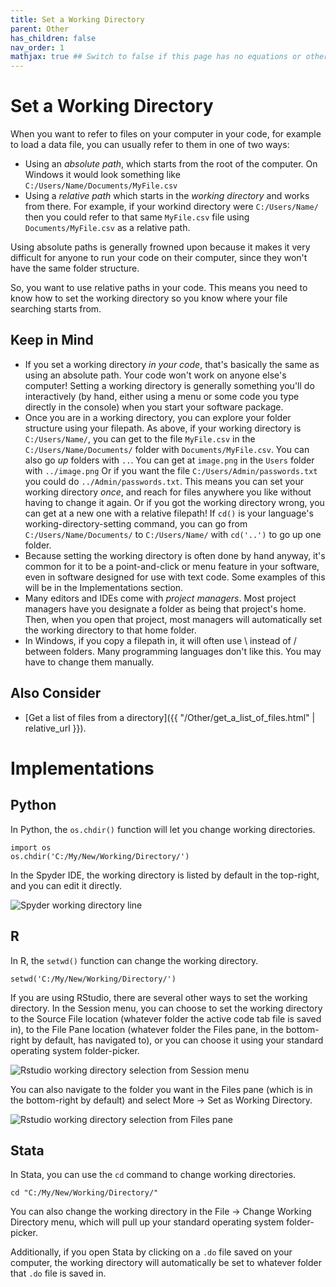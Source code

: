 ```yaml
---
title: Set a Working Directory
parent: Other
has_children: false
nav_order: 1
mathjax: true ## Switch to false if this page has no equations or other math rendering.
---
```


# Set a Working Directory

When you want to refer to files on your computer in your code, for example to load a data file, you can usually refer to them in one of two ways:

- Using an *absolute path*, which starts from the root of the computer. On Windows it would look something like `C:/Users/Name/Documents/MyFile.csv` 
- Using a *relative path* which starts in the *working directory* and works from there. For example, if your workind directory were `C:/Users/Name/` then you could refer to that same `MyFile.csv` file using `Documents/MyFile.csv` as a relative path.

Using absolute paths is generally frowned upon because it makes it very difficult for anyone to run your code on their computer, since they won't have the same folder structure.

So, you want to use relative paths in your code. This means you need to know how to set the working directory so you know where your file searching starts from.

## Keep in Mind

- If you set a working directory *in your code*, that's basically the same as using an absolute path. Your code won't work on anyone else's computer! Setting a working directory is generally something you'll do interactively (by hand, either using a menu or some code you type directly in the console) when you start your software package.
- Once you are in a working directory, you can explore your folder structure using your filepath. As above, if your working directory is `C:/Users/Name/`, you can get to the file `MyFile.csv` in the `C:/Users/Name/Documents/` folder with `Documents/MyFile.csv`. You can also go *up* folders with `..`. You can get at `image.png` in the `Users` folder with `../image.png` Or if you want the file `C:/Users/Admin/passwords.txt` you could do `../Admin/passwords.txt`. This means you can set your working directory *once*, and reach for files anywhere you like without having to change it again. Or if you got the working directory wrong, you can get at a new one with a relative filepath! If `cd()` is your language's working-directory-setting command, you can go from `C:/Users/Name/Documents/` to `C:/Users/Name/` with `cd('..')` to go up one folder.
- Because setting the working directory is often done by hand anyway, it's common for it to be a point-and-click or menu feature in your software, even in software designed for use with text code. Some examples of this will be in the Implementations section.
- Many editors and IDEs come with *project managers*. Most project managers have you designate a folder as being that project's home. Then, when you open that project, most managers will automatically set the working directory to that home folder.
- In Windows, if you copy a filepath in, it will often use \ instead of / between folders. Many programming languages don't like this. You may have to change them manually.

## Also Consider

- [Get a list of files from a directory]({{ "/Other/get_a_list_of_files.html" | relative_url }}).

# Implementations

## Python

In Python, the `os.chdir()` function will let you change working directories.

```python?skip=true&skipReason=folder_does_not_exist
import os
os.chdir('C:/My/New/Working/Directory/')
```

In the Spyder IDE, the working directory is listed by default in the top-right, and you can edit it directly.

![Spyder working directory line](https://github.com/LOST-STATS/lost-stats.github.io/raw/source/Other/Images/spyder_wd.PNG)

## R

In R, the `setwd()` function can change the working directory.

```r?skip=true&skipReason=folder_does_not_exist
setwd('C:/My/New/Working/Directory/')
```

If you are using RStudio, there are several other ways to set the working directory. In the Session menu, you can choose to set the working directory to the Source File location (whatever folder the active code tab file is saved in), to the File Pane location (whatever folder the Files pane, in the bottom-right by default, has navigated to), or you can choose it using your standard operating system folder-picker.

![Rstudio working directory selection from Session menu](https://github.com/LOST-STATS/lost-stats.github.io/raw/source/Other/Images/rstudio_session_wd.PNG)

You can also navigate to the folder you want in the Files pane (which is in the bottom-right by default) and select More $\rightarrow$ Set as Working Directory.

![Rstudio working directory selection from Files pane](https://github.com/LOST-STATS/lost-stats.github.io/raw/source/Other/Images/rstudio_pane_wd.PNG)

## Stata

In Stata, you can use the `cd` command to change working directories.

```stata?skip=true&skipReason=folder_does_not_exist
cd "C:/My/New/Working/Directory/"
```

You can also change the working directory in the File $\rightarrow$ Change Working Directory menu, which will pull up your standard operating system folder-picker.

Additionally, if you open Stata by clicking on a `.do` file saved on your computer, the working directory will automatically be set to whatever folder that `.do` file is saved in.